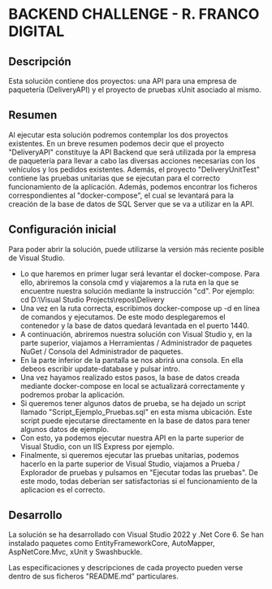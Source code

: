# BACKEND CHALLENGE - R. FRANCO DIGITAL

## Descripción    
Esta solución contiene dos proyectos: una API para una empresa de paquetería (DeliveryAPI) y el proyecto de pruebas xUnit asociado al mismo.

## Resumen
Al ejecutar esta solución podremos contemplar los dos proyectos existentes.
En un breve resumen podemos decir que el proyecto "DeliveryAPI" constituye la API Backend que será utilizada por la empresa de paquetería para llevar a cabo las diversas acciones necesarias con los vehículos y los pedidos existentes. Además, el proyecto "DeliveryUnitTest" contiene las pruebas unitarias que se ejecutan para el correcto funcionamiento de la aplicación. Además, podemos encontrar los ficheros correspondientes al "docker-compose", el cual se levantará para la creación de la base de datos de SQL Server que se va a utilizar en la API.


## Configuración inicial
Para poder abrir la solución, puede utilizarse la versión más reciente posible de Visual Studio.
* Lo que haremos en primer lugar será levantar el docker-compose. Para ello, abriremos la consola cmd y viajaremos a la ruta en la que se encuentre nuestra solución mediante la instrucción "cd". Por ejemplo: cd D:\Visual Studio Projects\repos\Delivery
* Una vez en la ruta correcta, escribimos docker-compose up -d en línea de comandos y ejecutamos. De este modo desplegaremos el contenedor y la base de datos quedará levantada en el puerto 1440.
* A continuación, abriremos nuestra solución con Visual Studio y, en la parte superior, viajamos a Herramientas / Administrador de paquetes NuGet / Consola del Administrador de paquetes.
* En la parte inferior de la pantalla se nos abrirá una consola. En ella debeos escribir update-database y pulsar intro.
* Una vez hayamos realizado estos pasos, la base de datos creada mediante docker-compose en local se actualizará correctamente y podremos probar la aplicación.
* Si queremos tener algunos datos de prueba, se ha dejado un script llamado "Script_Ejemplo_Pruebas.sql" en esta misma ubicación. Este script puede ejecutarse directamente en la base de datos para tener algunos datos de ejemplo.
* Con esto, ya podemos ejecutar nuestra API en la parte superior de Visual Studio, con un IIS Express por ejemplo.
* Finalmente, si queremos ejecutar las pruebas unitarias, podemos hacerlo en la parte superior de Visual Studio, viajamos a Prueba / Explorador de pruebas y pulsamos en "Ejecutar todas las pruebas". De este modo, todas deberían ser satisfactorias si el funcionamiento de la aplicacion es el correcto.

## Desarrollo    
La solución se ha desarrollado con Visual Studio 2022 y .Net Core 6. Se han instalado paquetes como EntityFrameworkCore, AutoMapper, AspNetCore.Mvc, xUnit y Swashbuckle.

Las especificaciones y descripciones de cada proyecto pueden verse dentro de sus ficheros "README.md" particulares.

